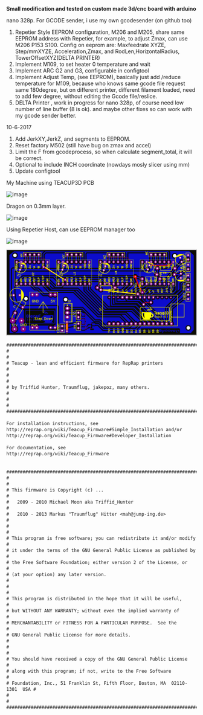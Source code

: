 
**Small modification and tested on custom made 3d/cnc board with arduino** 



nano 328p. For GCODE sender, i use my own gcodesender (on github too)

1. Repetier Style EEPROM configuration, M206 and M205, share same EEPROM address with Repetier, for example, to adjust Zmax, can use M206 P153 S100. Config on eeprom are: Maxfeedrate XYZE, Step/mmXYZE, Acceleration,Zmax, and RodLen,HorizontalRadius, TowerOffsetXYZ(DELTA PRINTER)
2. Implement M109, to set heater 0 temperature and wait
3. Implement ARC G2 and G3, configurable in configtool
4. Implement Adjust Temp, (see EEPROM), basically just add /reduce temperature for M109, because who knows same gcode file request same 180degree, but on different printer, different filament loaded, need to add few degree, without editing the Gcode file/reslice.
5. DELTA Printer , work in progress for nano 328p, of course need low number of line buffer (8 is ok). and maybe other fixes so can work with my gcode sender better.

10-6-2017
1. Add JerkXY,JerkZ, and segments to EEPROM.
2. Reset factory M502 (still have bug on zmax and accel)
3. Limit the F from gcodeprocess, so when calculate segment_total, it will be correct.
4. Optional to include INCH coordinate (nowdays mosly slicer using mm)
5. Update configtool

My Machine using TEACUP3D PCB

![image](https://user-images.githubusercontent.com/11457832/26998799-82d1581e-4db3-11e7-9b53-a2f20cf818a3.png)

Dragon on 0.3mm layer.

![image](https://user-images.githubusercontent.com/11457832/26998803-9b35f89c-4db3-11e7-8128-b8e439bd99cc.png)

Using Repetier Host, can use EEPROM manager too

![image](https://user-images.githubusercontent.com/11457832/27000800-17e81552-4de4-11e7-863d-b2c5c0c6e362.png)



![Teacup3D PCB](https://raw.githubusercontent.com/ryannining/Teacup_Firmware/master/pcb/schematic.png)

    ##############################################################################
    #                                                                            #
    # Teacup - lean and efficient firmware for RepRap printers                   #
    #                                                                            #
    # by Triffid Hunter, Traumflug, jakepoz, many others.                        #
    #                                                                            #
    ##############################################################################
    
    For installation instructions, see
    http://reprap.org/wiki/Teacup_Firmware#Simple_Installation and/or
    http://reprap.org/wiki/Teacup_Firmware#Developer_Installation
    
    For documentation, see
    http://reprap.org/wiki/Teacup_Firmware
    
    
    ##############################################################################
    #                                                                            #
    # This firmware is Copyright (c) ...                                         #
    #   2009 - 2010 Michael Moon aka Triffid_Hunter                              #
    #   2010 - 2013 Markus "Traumflug" Hitter <mah@jump-ing.de>                  #
    #                                                                            #
    # This program is free software; you can redistribute it and/or modify       #
    # it under the terms of the GNU General Public License as published by       #
    # the Free Software Foundation; either version 2 of the License, or          #
    # (at your option) any later version.                                        #
    #                                                                            #
    # This program is distributed in the hope that it will be useful,            #
    # but WITHOUT ANY WARRANTY; without even the implied warranty of             #
    # MERCHANTABILITY or FITNESS FOR A PARTICULAR PURPOSE.  See the              #
    # GNU General Public License for more details.                               #
    #                                                                            #
    # You should have received a copy of the GNU General Public License          #
    # along with this program; if not, write to the Free Software                #
    # Foundation, Inc., 51 Franklin St, Fifth Floor, Boston, MA  02110-1301  USA #
    #                                                                            #
    ##############################################################################

